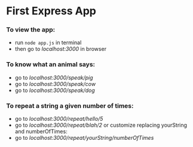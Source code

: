 # First Express App

### To view the app:
- run `node app.js` in terminal
- then go to _localhost:3000_ in browser

### To know what an animal says:
- go to _localhost:3000/speak/pig_
- go to _localhost:3000/speak/cow_
- go to _localhost:3000/speak/dog_

### To repeat a string a given number of times:
- go to _localhost:3000/repeat/hello/5_
- go to _localhost:3000/repeat/blah/2_
or customize replacing yourString and numberOfTimes:
- go to _localhost:3000/repeat/yourString/numberOfTimes_
